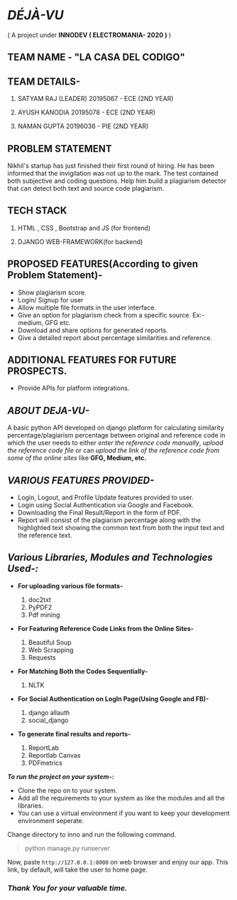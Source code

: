 # ***DÉJÀ-VU***
( A project under **INNODEV ( ELECTROMANIA- 2020 )** )

## **TEAM NAME - "LA CASA DEL CODIGO"**

## **TEAM DETAILS-**

1. SATYAM RAJ (LEADER)
20195067 - ECE (2ND YEAR)

2. AYUSH KANODIA
20195078 - ECE (2ND YEAR)

3. NAMAN GUPTA
20196036 - PIE (2ND YEAR)

## **PROBLEM STATEMENT**

Nikhil's startup has just finished their first round of hiring. He has been
informed that the invigilation was not up to the mark. The test contained both
subjective and coding questions. Help him build a plagiarism detector that can
detect both text and source code plagiarism.

## **TECH STACK**

1. HTML , CSS , Bootstrap and JS (for frontend)

2. DJANGO WEB-FRAMEWORK(for backend)

## **PROPOSED FEATURES(According to given Problem Statement)-**

- Show plagiarism score.
- Login/ Signup for user 
- Allow multiple file formats in the user interface.
- Give an option for plagiarism check from a specific source. Ex:-
      medium, GFG etc.
- Download and share options for generated reports. 
- Give a detailed report about percentage similarities and reference.      
  
## **ADDITIONAL FEATURES FOR FUTURE PROSPECTS.**
- Provide APIs for platform integrations.


## ***ABOUT DEJA-VU-***

A basic python API developed on django platform for calculating similarity percentage/plagiarism percentage between original and reference code in which the user needs to either *enter the reference code manually*, *upload the reference code file* or can *upload the link of the reference code from some of the online sites* like **GFG, Medium, etc.**  

## ***VARIOUS FEATURES PROVIDED-***
- Login, Logout, and Profile Update features provided to user.
- Login using Social Authentication via Google and Facebook.
- Downloading the Final Result/Report in the form of PDF.
- Report will consist of the plagiarism percentage along with the highlighted text showing the common text from both the input text and the reference text.


## ***Various Libraries, Modules and Technologies Used-:***

- **For uploading various file formats-**
  1. doc2txt
  2. PyPDF2
  3. Pdf mining
  
- **For Featuring Reference Code Links from the Online Sites-**
  1. Beautiful Soup
  2. Web Scrapping
  3. Requests

- **For Matching Both the Codes Sequentially-**  
  1. NLTK 
  
- **For Social Authentication on LogIn Page(Using Google and FB)-**
  1. django allauth
  2. social_django
  
- **To generate final results and reports-**
  1. ReportLab
  2. Reportlab Canvas
  3. PDFmetrics
  

 ***To run the project on your system-:***

- Clone the repo on to your system.
- Add all the requirements to your system as like the modules and all the libraries.
- You can use a virtual environment if you want to keep your development environment seperate.

Change directory to inno and run the following command.
>python manage.py runserver

Now, paste `http://127.0.0.1:8000` on web browser and enjoy our app.
This link, by default, will take the user to home page.



### ***Thank You for your valuable time.***
